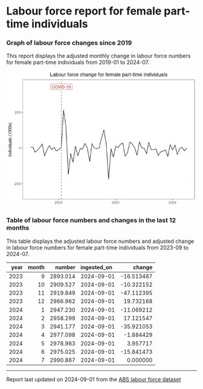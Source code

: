 Labour force report for female part-time individuals
================

### Graph of labour force changes since 2019

This report displays the adjusted monthly change in labour force numbers
for female part-time individuals from 2019-01 to 2024-07.

![](female_part-time_report_files/figure-gfm/unnamed-chunk-2-1.png)<!-- -->

### Table of labour force numbers and changes in the last 12 months

This table displays the adjusted labour force numbers and adjusted
change in labour force numbers for female part-time individuals from
2023-09 to 2024-07.

| year | month |   number | ingested_on |     change |
|-----:|------:|---------:|:------------|-----------:|
| 2023 |     9 | 2893.014 | 2024-09-01  | -16.513487 |
| 2023 |    10 | 2909.527 | 2024-09-01  | -10.322152 |
| 2023 |    11 | 2919.849 | 2024-09-01  | -47.112395 |
| 2023 |    12 | 2966.962 | 2024-09-01  |  19.732168 |
| 2024 |     1 | 2947.230 | 2024-09-01  | -11.069212 |
| 2024 |     2 | 2958.299 | 2024-09-01  |  17.121547 |
| 2024 |     3 | 2941.177 | 2024-09-01  | -35.921053 |
| 2024 |     4 | 2977.098 | 2024-09-01  |  -1.884429 |
| 2024 |     5 | 2978.983 | 2024-09-01  |   3.957717 |
| 2024 |     6 | 2975.025 | 2024-09-01  | -15.841473 |
| 2024 |     7 | 2990.867 | 2024-09-01  |   0.000000 |

------------------------------------------------------------------------

Report last updated on 2024-09-01 from the [ABS labour force
dataset](https://www.abs.gov.au/statistics/labour/employment-and-unemployment/labour-force-australia/latest-release)
